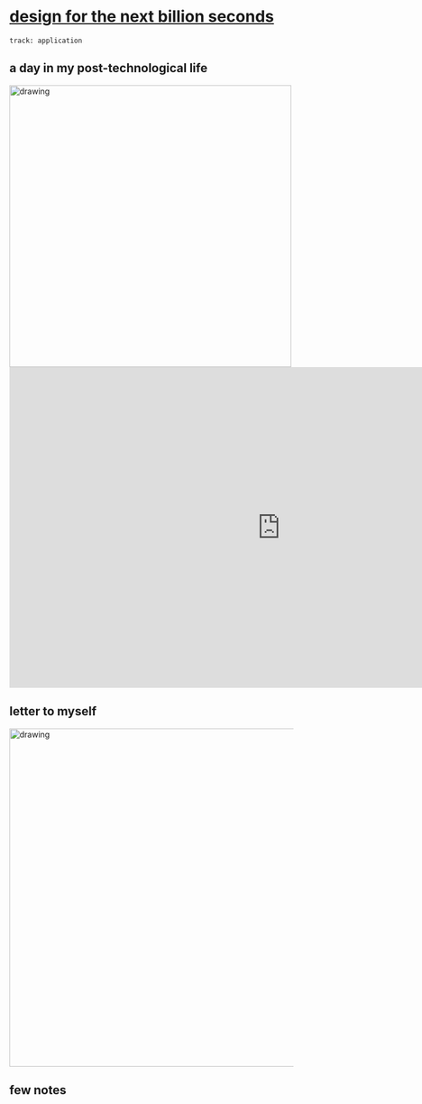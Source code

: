 # [design for the next billion seconds](https://fablabbcn.github.io/mdef-docs/academic_year_2022_23/term_2_2022_23/designing_for_the_next_billion_seconds_2022_23/)  
`track: application`   

## a day in my post-technological life  
<img src="../aday.png" alt="drawing" width="500" />   


<iframe src="https://docs.google.com/presentation/d/e/2PACX-1vT2BMb5O-xPK5Posl0AyzFnylOVX6ILRxI72aSq2_JGEXFZ9KCv7k-yYuMimIKCWJQU5kfn1thoFMYj/embed?start=false&loop=false&delayms=3000" frameborder="0" width="960" height="569" allowfullscreen="true" mozallowfullscreen="true" webkitallowfullscreen="true"></iframe>  


## letter to myself  
<img src="../letter.png" alt="drawing" width="600" />   

## few notes  
